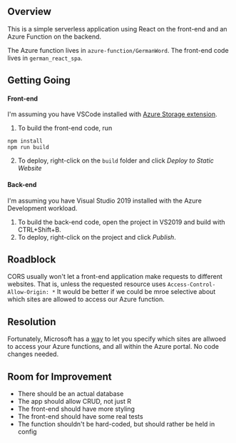 ## Overview

This is a simple serverless application using React on the front-end and an Azure Function on the backend.

The Azure function lives in `azure-function/GermanWord`.
The front-end code lives in `german_react_spa`.
## Getting Going
#### Front-end
I'm assuming you have VSCode installed with [Azure Storage extension](https://marketplace.visualstudio.com/items?itemName=ms-azuretools.vscode-azurestorage).
1. To build the front-end code, run
```
npm install
npm run build
```
2. To deploy, right-click on the `build` folder and click *Deploy to Static Website*

#### Back-end
I'm assuming you have Visual Studio 2019 installed with the Azure Development workload.
1. To build the back-end code, open the project in VS2019 and build with CTRL+Shift+B.
2. To deploy, right-click on the project and click *Publish*.

## Roadblock

CORS usually won't let a front-end application make requests to different websites. That is, unless the requested resource uses `Access-Control-Allow-Origin: *`
It would be better if we could be mroe selective about which sites are allowed to access our Azure function.
## Resolution

Fortunately, Microsoft has a [way](https://docs.microsoft.com/en-us/azure/azure-functions/functions-how-to-use-azure-function-app-settings) to let you specify which sites are allwoed to access your Azure functions, and all within the Azure portal. No code changes needed.

## Room for Improvement
* There should be an actual database
* The app should allow CRUD, not just R
* The front-end should have more styling
* The front-end should have some real tests
* The function shouldn't be hard-coded, but should rather be held in config
